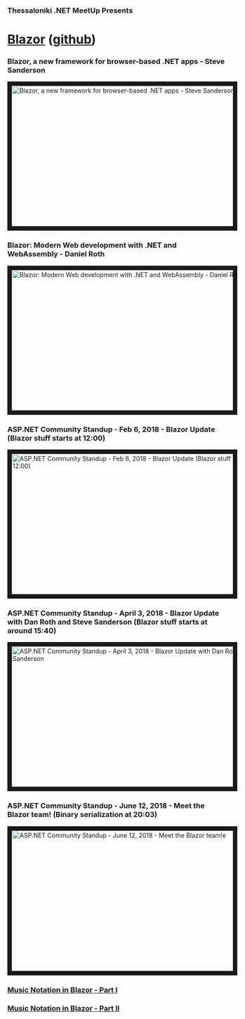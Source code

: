 ### Thessaloniki .NET MeetUp Presents
# [Blazor](https://blazor.net/) ([github](https://github.com/aspnet/Blazor))

### Blazor, a new framework for browser-based .NET apps - Steve Sanderson
<a href="http://www.youtube.com/watch?feature=player_embedded&v=JU-6pAxqAa4
" target="_blank"><img src="http://img.youtube.com/vi/JU-6pAxqAa4/0.jpg" 
alt="Blazor, a new framework for browser-based .NET apps - Steve Sanderson" width="600" height="320" border="10" /></a>

### Blazor: Modern Web development with .NET and WebAssembly - Daniel Roth
<a href="http://www.youtube.com/watch?feature=player_embedded&v=61qmX5eAPwI
" target="_blank"><img src="http://img.youtube.com/vi/61qmX5eAPwI/0.jpg" 
alt="Blazor: Modern Web development with .NET and WebAssembly - Daniel Roth" width="600" height="320" border="10" /></a>

### ASP.NET Community Standup - Feb 6, 2018 - Blazor Update (Blazor stuff starts at 12:00)
<a href="http://www.youtube.com/watch?feature=player_embedded&v=Ta_qXpXQqGQ
" target="_blank"><img src="http://img.youtube.com/vi/Ta_qXpXQqGQ/0.jpg" 
alt="ASP.NET Community Standup - Feb 6, 2018 - Blazor Update (Blazor stuff starts at 12:00)" width="600" height="320" border="10" /></a>

### ASP.NET Community Standup - April 3, 2018 - Blazor Update with Dan Roth and Steve Sanderson (Blazor stuff starts at around 15:40)
<a href="http://www.youtube.com/watch?feature=player_embedded&v=_b_fUq5DU0U
" target="_blank"><img src="http://img.youtube.com/vi/_b_fUq5DU0U/0.jpg" 
alt="ASP.NET Community Standup - April 3, 2018 - Blazor Update with Dan Roth and Steve Sanderson" width="600" height="320" border="10" /></a>

### ASP.NET Community Standup - June 12, 2018 - Meet the Blazor team! (Binary serialization at 20:03)
<a href="http://www.youtube.com/watch?feature=player_embedded&v=CWuIz9khK-o
" target="_blank"><img src="http://img.youtube.com/vi/CWuIz9khK-o/0.jpg" 
alt="ASP.NET Community Standup - June 12, 2018 - Meet the Blazor team!e" width="600" height="320" border="10" /></a>


### [Music Notation in Blazor - Part I](https://www.codeproject.com/Articles/1252819/Music-Notation-in-Blazor-Part-I)
### [Music Notation in Blazor - Part II](https://www.codeproject.com/Articles/1254712/Music-Notation-in-Blazor-Part-2)

